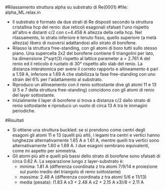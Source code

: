 #Rilassamento struttura alpha su substrato di Re(0001)
#file: alpha_ML.relax.in
- Il substrato è formato da due strati di Re disposti secondo la struttura cristallina hcp del renio: due reticoli esagonali sfalsati l'uno rispetto all'altro e distanti c/2 con c=4.458 A altezza della cella hcp. Nel rilassamento, lo strato inferiore è tenuto fisso, quello superiore (a metà altezza) libero di nuoversi adattandosi allo strato di borofene.
- Rilasso la struttura free-standing, con gli atomi di boro tutti sullo stesso piano. Una supercella 2x2 del borofene contiene 6 triangolini per lato, ha dimensione 2*sqrt(3) rispetto al lattice parameter a = 2.761 A del renio ed il reticolo è ruotato di 30° rispetto allo slab del renio. La distanza interatomica per avere il correto rapporto e allineamento è pari a 1.59 A, inferiore a 1.69 A che stabilizza la fase free-standing con uno strain del 6% per l'adattamento al substrato.
- Riproduco un allineamento con il renio sottostante dive gli atomi 11 e 13 (il 5 e 7 della struttura free-standing) coincidono con gli atomi di renio del layer sottostante.
- Inizialmente il layer di borofene si trova a distanza c/2 dallo strato di renio sottostante e riproduco un vuoto di circa 13 A tra le immagini periodiche.

#Risultati
- Si ottiene una struttura buckled: se si prendono come centri degli esagoni gli atomi 11 e 13 (quelli più alti), i legami tra centri e vertici hanno lunghezze alternativamente 1.65 A e 1.61 A, mentre quelli tra vertici sono alternativamente 1.60 e 1.69 A. I due esagoni sembrano equivalenti, come mi aspetto per simmetria.
- Gli atomi più alti e quelli più bassi dello strato di borofene sono sfalsati di circa 0.62 A. La separazione lungo z layer-substrato è:
  - minima: 1.81 A (differenza coordinata z tra atomi 7/9/14 e proiezione sul punto medio del triangolo di renio sottostante)
  - massima: 2.48 A (differenza coordinata z tra atomi 5/6 e 11/13)
  - media (pesata): (1.83 A x3 + 2.48 A x2 + 2.15 A x3)/8 = 2.11 A
